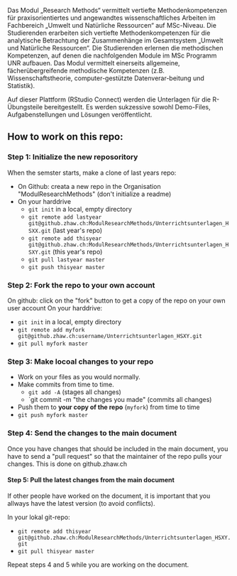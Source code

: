 
Das Modul „Research Methods“ vermittelt vertiefte Methodenkompetenzen für praxisorientiertes und angewandtes wissenschaftliches Arbeiten im Fachbereich „Umwelt und Natürliche Ressourcen“ auf MSc-Niveau. Die Studierenden erarbeiten sich vertiefte Methodenkompetenzen für die analytische Betrachtung der Zusammenhänge im Gesamtsystem „Umwelt und Natürliche Ressourcen“. Die Studierenden erlernen die methodischen Kompetenzen, auf denen die nachfolgenden Module im MSc Programm UNR aufbauen. Das Modul vermittelt einerseits allgemeine, fächerübergreifende methodische Kompetenzen (z.B. Wissenschaftstheorie, computer-gestützte Datenverar-beitung und Statistik).

Auf dieser Plattform (RStudio Connect) werden die Unterlagen für die R-Übungsteile bereitgestellt. Es werden sukzessive sowohl Demo-Files, Aufgabenstellungen und Lösungen veröffentlicht.



## How to work on this repo:

### Step 1: Initialize the new reposoritory

When the semster starts, make a clone of last years repo:

- On Github: creata a new repo in the Organisation "ModulResearchMethods" (don't initialize a readme)
- On your harddrive
  - `git init` in a local, empty directory
  - `git remote add lastyear git@github.zhaw.ch:ModulResearchMethods/Unterrichtsunterlagen_HSXX.git` (last year's repo)
  - `git remote add thisyear git@github.zhaw.ch:ModulResearchMethods/Unterrichtsunterlagen_HSXY.git` (this year's repo)
  - `git pull lastyear master`
  - `git push thisyear master`

### Step 2: Fork the repo to your own account

On github: click on the "fork" button to get a copy of the repo on your own user account
On your harddrive:
  - `git init` in a local, empty directory
  - `git remote add myfork git@github.zhaw.ch:username/Unterrichtsunterlagen_HSXY.git`
  - `git pull myfork master`


### Step 3: Make locoal changes to your repo

- Work on your files as you would normally. 
- Make commits from time to time.
  - `git add -A` (stages all changes)
  - `git commit -m "the changes you made" (commits all changes)
-  Push them to **your copy of the repo** (`myfork`) from time to time
  - `git push myfork master`
  
### Step 4: Send the changes to the main document

Once you have changes that should be included in the main document, you have to send a "pull request" so that the maintainer of the repo pulls your changes. This is done on github.zhaw.ch


#### Step 5: Pull the latest changes from the main document

If other people have worked on the document, it is important that you allways have the latest version (to avoid conflicts).

In your lokal git-repo:
- `git remote add thisyear git@github.zhaw.ch:ModulResearchMethods/Unterrichtsunterlagen_HSXY.git `
- `git pull thisyear master`


Repeat steps 4 and 5 while you are working on the document.



